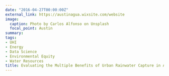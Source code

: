 ```yaml
---
date: "2016-04-27T00:00:00Z"
external_link: https://austinagua.wixsite.com/website
image:
  caption: Photo by Carlos Alfonso on Unsplash
  focal_point: Austin
summary: 
tags:
- UHI
- Energy
- Data Science
- Environmental Equity
- Water Resources
title: Evaluating the Multiple Benefits of Urban Rainwater Capture in Austin, TX
---
```

